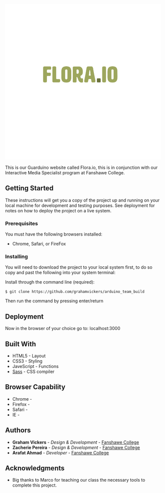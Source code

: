 ![](/Front-End/images/logo_text.svg)

This is our Guarduino website called Flora.io, this is in conjunction with our Interactive Media Specialist program at Fanshawe College. 

## Getting Started

These instructions will get you a copy of the project up and running on your local machine for development and testing purposes. See deployment for notes on how to deploy the project on a live system.

### Prerequisites

You must have the following browsers installed: 

* Chrome, Safari, or FireFox

### Installing

You will need to download the project to your local system first, to do so copy and past the following into your system terminal:


Install through the command line (required):
```
$ git clone https://github.com/grahamvickers/arduino_team_build
```
Then run the command by pressing enter/return


## Deployment



Now in the browser of your choice go to: localhost:3000

## Built With

* HTML5 - Layout
* CSS3 - Styling
* JaveScript - Functions
* [Sass](https://sass-lang.com/) - CSS compiler


## Browser Capability 

* Chrome - 
* Firefox - 
* Safari -
* IE - 


## Authors

* **Graham Vickers** - *Design & Development* - [Fanshawe College](https://github.com/grahamvickers)
* **Zacherie Pereira** - *Design & Development* - [Fanshawe College](https://github.com/zpereiracollege)
* **Arafat Ahmad** - *Developer* - [Fanshawe College](https://github.com/zpereiracollege)
 


## Acknowledgments

* Big thanks to Marco for teaching our class the necessary tools to complete this project. 
